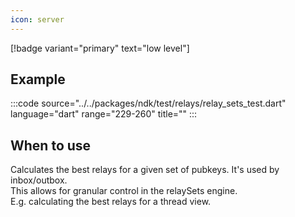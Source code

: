```yaml
---
icon: server
---
```


[!badge variant="primary" text="low level"]

## Example

:::code source="../../packages/ndk/test/relays/relay_sets_test.dart" language="dart" range="229-260" title="" :::

## When to use

Calculates the best relays for a given set of pubkeys. It's used by inbox/outbox. \
This allows for granular control in the relaySets engine. \
E.g. calculating the best relays for a thread view.

